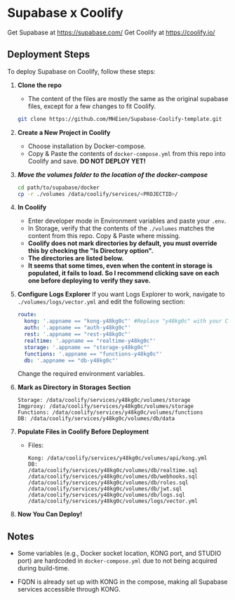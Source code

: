 # Supabase x Coolify
Get Supabase at https://supabase.com/
Get Coolify at https://coolify.io/


## Deployment Steps

To deploy Supabase on Coolify, follow these steps:

1. **Clone the repo**
   - The content of the files are mostly the same as the original supabase files, except for a few changes to fit Coolify.
    ```bash
    git clone https://github.com/MHEien/Supabase-Coolify-template.git
    ```
2. **Create a New Project in Coolify**
    - Choose installation by Docker-compose.
    - Copy & Paste the contents of `docker-compose.yml` from this repo into Coolify and save. **DO NOT DEPLOY YET!**
3. ***Move the volumes folder to the location of the docker-compose***
    ```bash
    cd path/to/supabase/docker
    cp -r ./volumes /data/coolify/services/<PROJECTID>/
    ```

4. **In Coolify**
    - Enter developer mode in Environment variables and paste your `.env`.
    - In Storage, verify that the contents of the `./volumes` matches the content from this repo. Copy & Paste where missing.
    - **Coolify does not mark directories by default, you must override this by checking the "Is Directory option".**
    - **The directories are listed below.**
    - **It seems that some times, even when the content in storage is populated, it fails to load. So I recommend clicking save on each one before deploying to verify they save.**

5. **Configure Logs Explorer**
    If you want Logs Explorer to work, navigate to `./volumes/logs/vector.yml` and edit the following section:
    ```yaml
    route:
      kong: '.appname == "kong-y48kg0c"' #Replace "y48kg0c" with your Coolify project ID for all of the routes
      auth: '.appname == "auth-y48kg0c"' 
      rest: '.appname == "rest-y48kg0c"' 
      realtime: '.appname == "realtime-y48kg0c"' 
      storage: '.appname == "storage-y48kg0c"' 
      functions: '.appname == "functions-y48kg0c"' 
      db: '.appname == "db-y48kg0c"'
    ```
    Change the required environment variables.


6. **Mark as Directory in Storages Section**
    ```
    Storage: /data/coolify/services/y48kg0c/volumes/storage
    Imgproxy: /data/coolify/services/y48kg0c/volumes/storage
    Functions: /data/coolify/services/y48kg0c/volumes/functions
    DB: /data/coolify/services/y48kg0c/volumes/db/data
    ```

7. **Populate Files in Coolify Before Deployment**
    - Files:
        ```
        Kong: /data/coolify/services/y48kg0c/volumes/api/kong.yml
        DB:
        /data/coolify/services/y48kg0c/volumes/db/realtime.sql
        /data/coolify/services/y48kg0c/volumes/db/webhooks.sql
        /data/coolify/services/y48kg0c/volumes/db/roles.sql
        /data/coolify/services/y48kg0c/volumes/db/jwt.sql
        /data/coolify/services/y48kg0c/volumes/db/logs.sql
        /data/coolify/services/y48kg0c/volumes/logs/vector.yml
        ```

8. **Now You Can Deploy!**

## Notes

- Some variables (e.g., Docker socket location, KONG port, and STUDIO port) are hardcoded in `docker-compose.yml` due to not being acquired during build-time.

- FQDN is already set up with KONG in the compose, making all Supabase services accessible through KONG.
